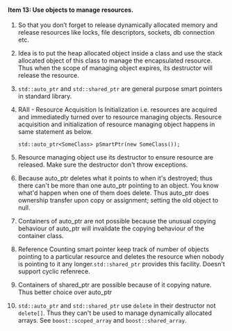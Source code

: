 #### Item 13: Use objects to manage resources.

1. So that you don’t forget to release dynamically allocated memory and release resources like locks, file descriptors, sockets, db connection etc.

2. Idea is to put the heap allocated object inside a class and use the stack allocated object of this class to manage the encapsulated resource. Thus when the scope of managing object expires, its destructor will release the resource.

3. `std::auto_ptr`  and `std::shared_ptr` are general purpose smart pointers in standard library.

4. RAII - Resource Acquisition Is Initialization i.e. resources are acquired and immediatedly turned over to resource managing objects. Resource acquisition and initialization of resource managing object happens in same statement as below.

    `std::auto_ptr<SomeClass> pSmartPtr(new SomeClass());`

5. Resource managing object use its destructor to ensure resource are released. Make sure the destructor don't throw exceptions.

6. Because auto\_ptr deletes what it points to when it's destroyed; thus there can't be more than one auto\_ptr pointing to an object. You know what'd happen when one of them does delete. Thus auto\_ptr does ownership transfer upon copy or assignment; setting the old object to null.

7. Containers of auto\_ptr are not possible because the unusual copying behaviour of auto\_ptr will invalidate the copying behaviour of the container class.

8. Reference Counting smart pointer keep track of number of objects pointing to a particular resource and deletes the resource when nobody is pointing to it any longer.`std::shared_ptr` provides this facility. Doesn't support cyclic refenrece.

9. Containers of shared\_ptr are possible because of it copying nature. Thus better choice over auto\_ptr

10. `std::auto_ptr` and `std::shared_ptr` use `delete` in their destructor not `delete[]`. Thus they can't  be used to manage dynamically allocated arrays. See `boost::scoped_array` and `boost::shared_array`.




